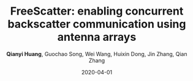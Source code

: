 ---
title: "FreeScatter: enabling concurrent backscatter communication using antenna arrays"
collection: publications
permalink: "/publication/2020-04-01"
excerpt: "The design paradigm for backscatter tags is to avoid complex functionality and make tags as simple as possible. However, such a design principle leads to the prevalence of signal collision as tags cannot sense other tags' ongoing transmissions. The high probability of tag collision will result in low overall throughput. Although there are some existing efforts to resolve tag collisions, they either require good channel conditions or can only resolve a limited number of tags as channel capacity is deficient when SNR is low. In this article, to overcome this limitation, we bring in antenna arrays to boost the channel capacity. We propose FreeScatter, which can support scalable concurrent backscatter transmission using an antenna array. FreeScatter extracts the path that signals traveled and formulates the tags' channel coefficient using the path representations. FreeScatter further exploits the frequency agnostic property so …"
date: "2020-04-01"
venue: "IEEE Internet of Things Journal 7 (8), 7310-7318, 2020"
paperurl: "/files/2020-04-01.pdf"
author: "<strong>Qianyi Huang</strong>, Guochao Song, Wei Wang, Huixin Dong, Jin Zhang, Qian Zhang"
poster: /images/publications/2020-04-01.jpg

remark:
external_url: "https://ieeexplore.ieee.org/document/9052666"
---